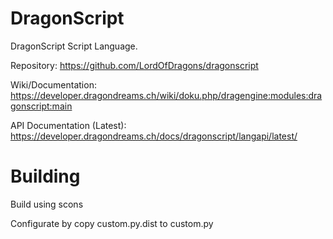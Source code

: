 # DragonScript
DragonScript Script Language.

Repository: https://github.com/LordOfDragons/dragonscript

Wiki/Documentation: https://developer.dragondreams.ch/wiki/doku.php/dragengine:modules:dragonscript:main

API Documentation (Latest): https://developer.dragondreams.ch/docs/dragonscript/langapi/latest/

# Building
Build using
  scons

Configurate by copy custom.py.dist to custom.py

